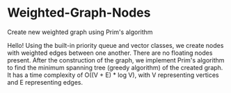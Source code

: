 # Weighted-Graph-Nodes
Create new weighted graph using Prim's algorithm

Hello! Using the built-in priority queue and vector classes, we create nodes with weighted edges between one another. There are no floating nodes present.
After the construction of the graph, we implement Prim's algorithm to find the minimum spanning tree (greedy algorithm) of the created graph. It has a time complexity of 
O((V + E) * log V), with V representing vertices and E representing edges.
